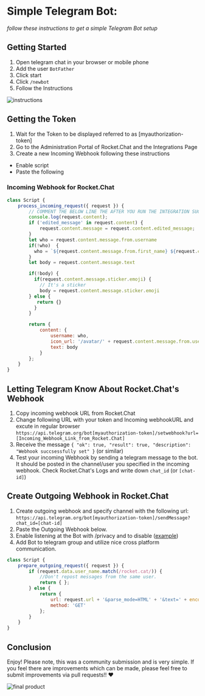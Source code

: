 # Simple Telegram Bot:
_follow these instructions to get a simple Telegram Bot setup_

## Getting Started
1. Open telegram chat in your browser or mobile phone
2. Add the user `BotFather`
3. Click start
4. Click `/newbot`
5. Follow the Instructions

![instructions](http://i.imgur.com/8y9SG49.jpg?1)

## Getting the Token
1. Wait for the Token to be displayed referred to as [myauthorization-token]
2. Go to the Administration Portal of Rocket.Chat and the Integrations Page
3. Create a new Incoming Webhook following these instructions
 * Enable script
 * Paste the following

### Incoming Webhook for Rocket.Chat
```javascript
class Script {
    process_incoming_request({ request }) {
        // COMMENT THE BELOW LINE THE AFTER YOU RUN THE INTEGRATION SUCCESSFULLY
        console.log(request.content);
        if ('edited_message' in request.content) {
            request.content.message = request.content.edited_message;
        }
        let who = request.content.message.from.username
        if(!who)  {
          who = `${request.content.message.from.first_name} ${request.content.message.from.last_name}`
        }
        let body = request.content.message.text

        if(!body) {
          if(request.content.message.sticker.emoji) {
            // It's a sticker
            body = request.content.message.sticker.emoji
        } else {
           return {}
          }
        }

        return {
            content: {
                username: who,
                icon_url: '/avatar/' + request.content.message.from.username + '.jpg',
                text: body
            }
        };
    }
}
```

## Letting Telegram Know About Rocket.Chat's Webhook
1. Copy incoming webhook URL from Rocket.Chat
2. Change following URL with your token and Incoming webhookURL and excute in regular browser `https://api.telegram.org/bot[myauthorization-token]/setwebhook?url=[Incoming_Webhook_Link_from_Rocket.Chat]`
3. Receive the message `{ "ok": true, "result": true, "description": "Webhook succsessfully set" }` (or similar)
4. Test your incoming Webhook by sending a telegram message to the bot. It should be posted in the channel/user you specified in the incoming webhook. Check Rocket.Chat's Logs and write down `chat_id` (or `[chat-id]`)

## Create Outgoing Webhook in Rocket.Chat
1. Create outgoing webhook and specify channel with the following url: `https://api.telegram.org/bot[myauthorization-token]/sendMessage?chat_id=[chat-id]`
2. Paste the Outgoing Webhook below.
3. Enable listening at the Bot with /privacy and to disable ([example](http://i.imgur.com/xSjdAAy.jpg?1))
4. Add Bot to telegram group and utilize nice cross platform communication.
```javascript
class Script {
	prepare_outgoing_request({ request }) {
		if (request.data.user_name.match(/rocket.cat/)) {
			//Don't repost messages from the same user.
			return { };
		} else {
			return {
				url: request.url + '&parse_mode=HTML' + '&text=' + encodeURIComponent('<b>' + request.data.user_name+ '</b>: ' + request.data.text),
				method: 'GET'
			};
		}
	}
}
```

## Conclusion
Enjoy! Please note, this was a community submission and is very simple. If you feel there are improvements which can be made, please feel free to submit improvements via pull requests!! :heart:

![final product](http://i.imgur.com/LqpqUC8.jpg?1)
